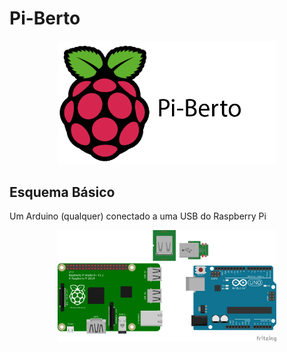 # Pi-Berto
<p align="center">
  <img src="piberto-logo.png" width="350"/>
</p>
<!--![piberto-logo.png](piberto-logo.png)-->

## Esquema Básico

Um Arduino (qualquer) conectado a uma USB do Raspberry Pi
<p align="center">
  <img src="scheme-usb.png" width="350"/>
</p>


